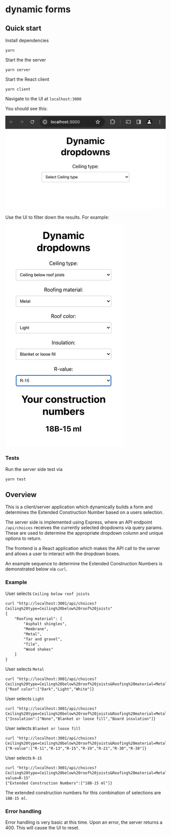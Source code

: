 # dynamic forms

## Quick start

Install dependencies

```
yarn 
```

Start the the server

```
yarn server
```

Start the React client

```
yarn client
```

Navigate to the UI at `localhost:3000`

You should see this:

![Alt text](doc/ui1.png)

Use the UI to filter down the results. For example:

![Alt text](doc/ui2.png)


### Tests

Run the server side test via

```
yarn test
```

## Overview

This is a client/server application which dynamically builds a form and determines the 
Extended Construction Number based on a users selection.

The server side is implemented using Express, where an API endpoint `/api/choices` receives
the currently selected dropdowns via query params. These are used to determine the appropriate 
dropdown column and unique options to return.

The frontend is a React application which makes the API call to the server and allows a user to
interact with the dropdown boxes.

An example sequence to determine the Extended Construction Numbers is demonstrated below via `curl`.

### Example

User selects `Ceiling below roof joists`

```
curl "http://localhost:3001/api/choices?Ceiling%20type=Ceiling%20below%20roof%20joists"
{
    "Roofing material": [
        "Asphalt shingles",
        "Membrane",
        "Metal",
        "Tar and gravel",
        "Tile",
        "Wood shakes"
    ]
}
```

User selects `Metal`

```
curl "http://localhost:3001/api/choices?Ceiling%20type=Ceiling%20below%20roof%20joists&Roofing%20material=Metal"
{"Roof color":["Dark","Light","White"]}
```

User selects `Light`

```
curl "http://localhost:3001/api/choices?Ceiling%20type=Ceiling%20below%20roof%20joists&Roofing%20material=Metal&Roof%20color=Light"
{"Insulation":["None","Blanket or loose fill","Board insulation"]}
```

User selects `Blanket or loose fill`

```
curl "http://localhost:3001/api/choices?Ceiling%20type=Ceiling%20below%20roof%20joists&Roofing%20material=Metal&Roof%20color=Light&Insulation=Blanket%20or%20loose%20fill"
{"R-value":["R-11","R-13","R-15","R-19","R-21","R-30","R-38"]}
```

User selects `R-15`

```
curl "http://localhost:3001/api/choices?Ceiling%20type=Ceiling%20below%20roof%20joists&Roofing%20material=Metal&Roof%20color=Light&Insulation=Blanket%20or%20loose%20fill&R-value=R-15"
{"Extended Construction Numbers":["18B-15 ml"]}
```

The extended construction numbers for this combination of selections are `18B-15 ml`.


### Error handling

Error handling is very basic at this time. Upon an error, the server returns a 400. This will cause the UI to reset.